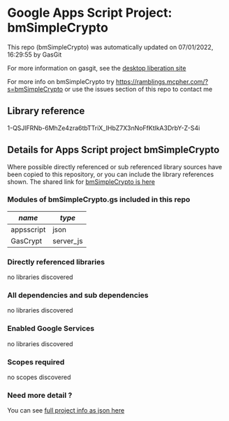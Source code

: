 # Google Apps Script Project: bmSimpleCrypto
This repo (bmSimpleCrypto) was automatically updated on 07/01/2022, 16:29:55 by GasGit

For more information on gasgit, see the [desktop liberation site](https://ramblings.mcpher.com/drive-sdk-and-github/migrategasgit/ "desktop liberation")

For more info on bmSimpleCrypto try https://ramblings.mcpher.com/?s=bmSimpleCrypto or use the issues section of this repo to contact me
## Library reference
1-QSJlFRNb-6MhZe4zra6tbTTriX_IHbZ7X3nNoFfKtlkA3DrbY-Z-S4i


## Details for Apps Script project bmSimpleCrypto
Where possible directly referenced or sub referenced library sources have been copied to this repository, or you can include the library references shown. 
The shared link for [bmSimpleCrypto is here](https://script.google.com/d/1-QSJlFRNb-6MhZe4zra6tbTTriX_IHbZ7X3nNoFfKtlkA3DrbY-Z-S4i/edit?usp=sharing "open in the GAS IDE")

### Modules of bmSimpleCrypto.gs included in this repo
*name*|*type*
--- | --- 
appsscript| json
GasCrypt| server_js
### Directly referenced libraries
no libraries discovered
### All dependencies and sub dependencies
no libraries discovered
### Enabled Google Services
no libraries discovered
### Scopes required
no scopes discovered
### Need more detail ?
You can see [full project info as json here](info.json)
